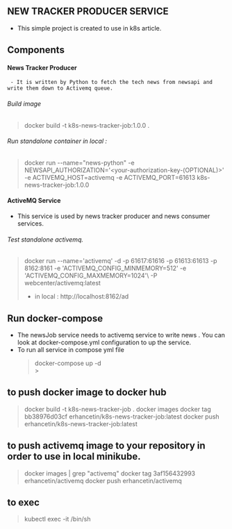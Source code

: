 ## NEW TRACKER PRODUCER SERVICE 
 - This simple project is created to use in k8s article. 

Components 
---
#### News Tracker Producer 
     - It is written by Python to fetch the tech news from newsapi and write them down to Activemq queue.
 
###### Build image
 > docker build -t k8s-news-tracker-job:1.0.0 .
 
###### Run standalone container in local :
> docker run --name="news-python" -e NEWSAPI_AUTHORIZATION='<your-authorization-key-(OPTIONAL)>' -e ACTIVEMQ_HOST=activemq -e ACTIVEMQ_PORT=61613  k8s-news-tracker-job:1.0.0

#### ActiveMQ Service
- This service is used by news tracker producer and news consumer services. 

###### Test standalone activemq.
> docker run --name='activemq' -d   -p  61617:61616 -p 61613:61613 -p 8162:8161 -e 'ACTIVEMQ_CONFIG_MINMEMORY=512' -e 'ACTIVEMQ_CONFIG_MAXMEMORY=1024'\ -P webcenter/activemq:latest
> - in local : http://localhost:8162/ad

## Run docker-compose
- The newsJob service needs to activemq service to write news . You can look at docker-compose.yml configuration to up the service. 
- To run all service in compose yml file
   > docker-compose up -d   
                                           >
## to push docker image to docker hub 
> docker build -t k8s-news-tracker-job .
> docker images
> docker tag bb38976d03cf erhancetin/k8s-news-tracker-job:latest
> docker push erhancetin/k8s-news-tracker-job:latest

## to push activemq image to your repository in order to use in local minikube.
> docker images | grep "activemq"
> docker tag 3af156432993 erhancetin/activemq
> docker push  erhancetin/activemq 

## to exec 
> kubectl exec -it <newsproducer-pod-name>  /bin/sh